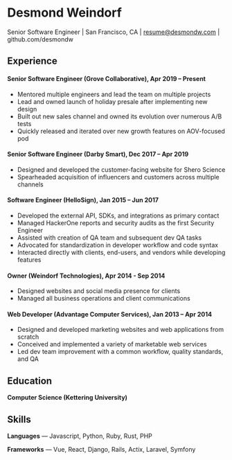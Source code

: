 # Desmond Weindorf

Senior Software Engineer | San Francisco, CA | resume@desmondw.com | github.com/desmondw


## Experience

#### Senior Software Engineer (Grove Collaborative), Apr 2019 – Present
- Mentored multiple engineers and lead the team on multiple projects
- Lead and owned launch of holiday presale after implementing new design
- Built out new sales channel and owned its evolution over numerous A/B tests
- Quickly released and iterated over new growth features on AOV-focused pod

#### Senior Software Engineer (Darby Smart), Dec 2017 – Apr 2019
- Designed and developed the customer-facing website for Shero Science
- Spearheaded acquisition of influencers and customers across multiple channels

#### Software Engineer (HelloSign), Jan 2015 – Jun 2017
- Developed the external API, SDKs, and integrations as primary contact
- Managed HackerOne reports and security audits as the first Security Engineer
- Assisted with creation of QA team and subsequent dev QA tasks
- Advocated for standardization in developer workflow and code syntax
- Interacted directly with clients, end-users, and vendors while developing features

#### Owner (Weindorf Technologies), Apr 2014 - Sep 2014
- Designed websites and social media presence for clients
- Managed all business operations and client communications

#### Web Developer (Advantage Computer Services), Jan 2013 – Apr 2014
- Designed and developed marketing websites and web applications from scratch
- Conceived and implemented a variety of marketable web services
- Led dev team improvement with a common workflow, quality standards, and QA


## Education

__Computer Science (Kettering University)__


## Skills

__Languages__ — Javascript, Python, Ruby, Rust, PHP

__Frameworks__ — Vue, React, Django, Rails, Actix, Laravel, Symfony
